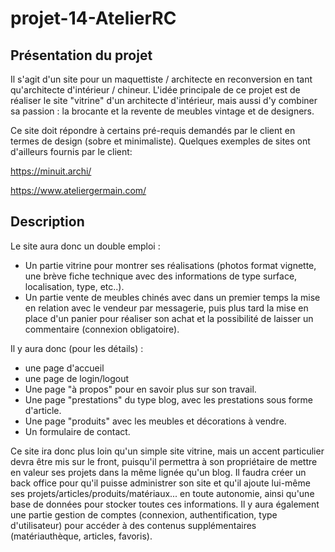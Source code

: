 # projet-14-AtelierRC

## Présentation du projet

Il s'agit d'un site pour un maquettiste / architecte en reconversion en tant qu'architecte d'intérieur / chineur.
L'idée principale de ce projet est de réaliser le site "vitrine" d'un architecte d'intérieur, mais aussi d'y combiner sa passion : la brocante et la revente de meubles vintage et de designers.

Ce site doit répondre à certains pré-requis demandés par le client en termes de design (sobre et minimaliste). Quelques exemples de sites ont d'ailleurs fournis par le client:

https://minuit.archi/ 

https://www.ateliergermain.com/


## Description 

Le site aura donc un double emploi :
- Un partie vitrine pour montrer ses réalisations (photos format vignette, une brève fiche technique avec des informations de type surface, localisation, type, etc..).
- Un partie vente de meubles chinés avec dans un premier temps la mise en relation avec le vendeur par messagerie, puis plus tard la mise en place d'un panier pour réaliser son achat et la possibilité de laisser un commentaire (connexion obligatoire).
 
Il y aura donc (pour les détails) :
- une page d'accueil
- une page de login/logout 
- Une page "à propos" pour en savoir plus sur son travail.
- Une page "prestations" du type blog, avec les prestations sous forme d'article.
- Une page "produits" avec les meubles et décorations à vendre.
- Un formulaire de contact.

Ce site ira donc plus loin qu'un simple site vitrine, mais un accent particulier devra être mis sur le front, puisqu'il permettra à son propriétaire de mettre en valeur ses projets dans la même lignée qu'un blog.
Il faudra créer un back office pour qu'il puisse administrer son site et qu'il ajoute lui-même ses projets/articles/produits/matériaux... en toute autonomie, ainsi qu'une base de données pour stocker toutes ces informations.
Il y aura également une partie gestion de comptes (connexion, authentification, type d'utilisateur) pour accéder à des contenus supplémentaires (matériauthèque, articles, favoris).

